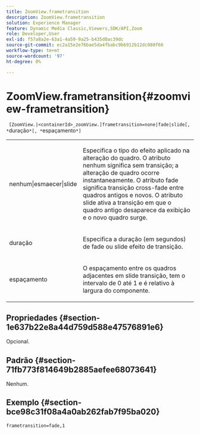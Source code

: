```yaml
---
title: ZoomView.frametransition
description: ZoomView.frametransition
solution: Experience Manager
feature: Dynamic Media Classic,Viewers,SDK/API,Zoom
role: Developer,User
exl-id: f57a8a2e-63a1-4a59-9a25-b435d0ac39dc
source-git-commit: ec2a15e2e76bae5da4fbabc9b6912b12dc080f66
workflow-type: tm+mt
source-wordcount: '97'
ht-degree: 0%

---
```


# ZoomView.frametransition{#zoomview-frametransition}

` [ZoomView.|<containerId>_zoomView.]frametransition=none|fade|slide[, *`duração`*[, *`espaçamento`*]`

<table id="table_D5992FCFF26046079089652B211BB6C5"> 
 <tbody> 
  <tr> 
   <td colname="col1"> <p> <span class="codeph"> nenhum|esmaecer|slide </span> </p> </td> 
   <td colname="col2"> <p>Especifica o tipo do efeito aplicado na alteração do quadro. O atributo <span class="codeph"> nenhum </span> significa sem transição; a alteração de quadro ocorre instantaneamente. O atributo <span class="codeph"> fade </span> significa transição cross-fade entre quadros antigos e novos. O atributo <span class="codeph"> slide </span> ativa a transição em que o quadro antigo desaparece da exibição e o novo quadro surge. </p> </td> 
  </tr> 
  <tr> 
   <td colname="col1"> <p> <span class="codeph"> <span class="varname"> duração </span> </span> </p> </td> 
   <td colname="col2"> <p>Especifica a duração (em segundos) de <span class="codeph"> fade </span> ou <span class="codeph"> slide </span> efeito de transição. </p> </td> 
  </tr> 
  <tr> 
   <td colname="col1"> <p> <span class="codeph"> <span class="varname"> espaçamento </span> </span> </p> </td> 
   <td colname="col2"> <p>O espaçamento entre os quadros adjacentes em <span class="codeph"> slide </span> transição, tem o intervalo de <span class="codeph"> 0 </span> até <span class="codeph"> 1 </span> e é relativo à largura do componente. </p> </td> 
  </tr> 
 </tbody> 
</table>

## Propriedades {#section-1e637b22e8a44d759d588e47576891e6}

Opcional.

## Padrão {#section-71fb773f814649b2885aefee68073641}

Nenhum.

## Exemplo {#section-bce98c31f08a4a0ab262fab7f95ba020}

`frametransition=fade,1`
